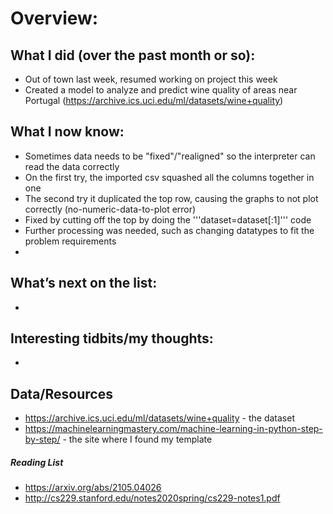 
# Overview: 
## What I did (over the past month or so):  
- Out of town last week, resumed working on project this week
- Created a model to analyze and predict wine quality of areas near Portugal (https://archive.ics.uci.edu/ml/datasets/wine+quality)
## What I now know:
-  Sometimes data needs to be "fixed"/"realigned" so the interpreter can read the data correctly
  - On the first try, the imported csv squashed all the columns together in one
  - The second try it duplicated the top row, causing the graphs to not plot correctly (no-numeric-data-to-plot error)
  - Fixed by cutting off the top by doing the '''dataset=dataset[:1]''' code
  - Further processing was needed, such as changing datatypes to fit the problem requirements
- 
## What’s next on the list:
- 
## Interesting tidbits/my thoughts:
- 
## Data/Resources
- https://archive.ics.uci.edu/ml/datasets/wine+quality - the dataset
- https://machinelearningmastery.com/machine-learning-in-python-step-by-step/ - the site where I found my template
##### Reading List
- https://arxiv.org/abs/2105.04026
- http://cs229.stanford.edu/notes2020spring/cs229-notes1.pdf
